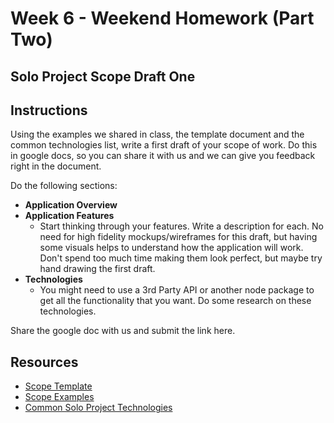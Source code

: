 # Week 6 - Weekend Homework (Part Two)
## Solo Project Scope Draft One

## Instructions

Using the examples we shared in class, the template document and the common technologies list, write a first draft of your scope of work. Do this in google docs, so you can share it with us and we can give you feedback right in the document.

Do the following sections:

- **Application Overview**
- **Application Features**
	- Start thinking through your features. Write a description for each. No need for high fidelity mockups/wireframes for this draft, but having some visuals helps to understand how the application will work. Don't spend too much time making them look perfect, but maybe try hand drawing the first draft.
- **Technologies**
	- You might need to use a 3rd Party API or another node package to get all the functionality that you want. Do some research on these technologies. 

Share the google doc with us and submit the link here. 

## Resources
- [Scope Template](https://docs.google.com/document/d/19I_XVyY0WbCmyhXmN5kJFSQOyQKQnoY2t7GGnjin8N4/edit#heading=h.x5497hm2698b)
- [Scope Examples](https://drive.google.com/drive/folders/0B13zFCnqgksYNGpaVGY1TGRzUDg?usp=sharing)
- [Common Solo Project Technologies](https://docs.google.com/document/d/1W3VgPf0uh5pcak1hthdx-yHFQbqHji3fpBykw9N1DY0/edit?usp=sharing)

